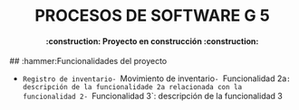 <h1 align="center"> PROCESOS DE SOFTWARE G 5</h1>
<h4 align="center">
:construction: Proyecto en construcción :construction:
</h4>
## :hammer:Funcionalidades del proyecto

- `Registro de inventario- `Movimiento de inventario`- `Funcionalidad 2a`: descripción de la funcionalidade 2a relacionada con la funcionalidad 2- `Funcionalidad 3`: descripción de la funcionalidad 3

